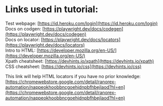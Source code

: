 # Links used in tutorial:

Test webpage: [https://id.heroku.com/login](https://id.heroku.com/login)<br>
Docs on codgen: [https://playwright.dev/docs/codegen](https://playwright.dev/docs/codegen)<br>
Docs on locator: [https://playwright.dev/docs/locators](https://playwright.dev/docs/locators)<br>
Intro to HTML: [https://developer.mozilla.org/en-US/](https://developer.mozilla.org/en-US/)<br>
Xpath cheatsheet: [https://devhints.io/xpath](https://devhints.io/xpath)<br>
CSS cheatsheet: [https://devhints.io/css](https://devhints.io/css)<br>

This link will help HTML locators if you have no prior knowledge: [https://chromewebstore.google.com/detail/ranorex-automation/nappeokhoobbncgoehjdnpbfhbejlaod?hl=en](https://chromewebstore.google.com/detail/ranorex-automation/nappeokhoobbncgoehjdnpbfhbejlaod?hl=en)
